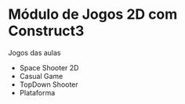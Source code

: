 # Módulo de Jogos 2D com Construct3
<p> Jogos das aulas </p>
<ul>
  <li>Space Shooter 2D</li>
  <li>Casual Game</li>
  <li>TopDown Shooter</li>
  <li>Plataforma</li>
</ul>


